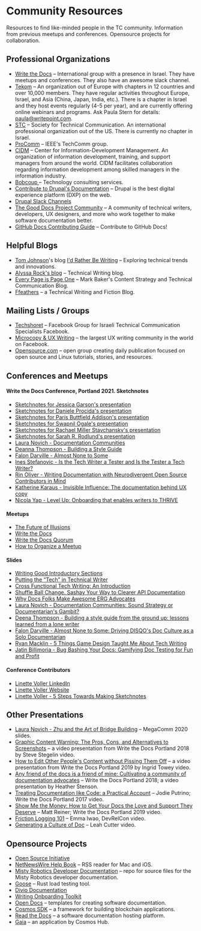 # Community Resources

Resources to find like-minded people in the TC community. Information from previous meetups and conferences. Opensource projects for collaboration.

## Professional Organizations

* [Write the Docs](https://www.writethedocs.org) &ndash; International group with a presence in Israel. They have meetups and conferences. They also have an awesome slack channel. 
* [Tekom](https://www.technical-communication.org) &ndash; An organization out of Europe with chapters in 12 countries and over 10,000 members. They have regular activities throughout Europe, Israel, and Asia (China, Japan, India, etc.). There is a chapter in Israel and they host events regularly (4-5 per year), and are currently offering online webinars and programs. Ask Paula Stern for details: paula@writepoint.com.
* [STC](https://www.stc.org/) &ndash; Society for Technical Communication. An international professional organization out of the US. There is currently no chapter in Israel. 
* [ProComm](https://procomm.ieee.org/) &ndash; IEEE's TechComm group.  
* [CIDM](https://www.infomanagementcenter.com/) &ndash; Center for Information-Development Management. An organization of information development, training, and support managers from around the world. CIDM facilitates collaboration regarding information development among skilled managers in the information industry.  
* [Bobcoup ](https://bocoup.com/services) &ndash; Technology consulting services.  
* [Contribute to Drupal's Documentation](https://www.drupal.org/community/contributor-guide/contribution-areas/documentation) &ndash; Drupal is the best digital experience platform (DXP) on the web.  
* [Drupal Slack Channels](https://www.drupal.org/community/contributor-guide/reference-information/talk/tools/slack)  
* [The Good Docs Project Community](https://thegooddocsproject.dev/community/) &ndash; A community of technical writers, developers, UX designers, and more who work together to make software documentation better.  
* [GitHub Docs Contributing Guide](https://github.com/github/docs/blob/main/CONTRIBUTING.md#reviewing) &ndash; Contribute to GitHub Docs! 

## Helpful Blogs

* [Tom Johnson](https://www.linkedin.com/in/ACoAAABKbO4BhPgNXb4ZLwyR51SNF-BUvO0Ijzo/)'s blog [I'd Rather Be Writing](https://idratherbewriting.com/) &ndash; Exploring technical trends and innovations.  
* [Alyssa Rock's blog](https://alyssarock.pro/?page_id=110) &ndash; Technical Writing blog.    
* [Every Page is Page One](https://everypageispageone.com/) &ndash; Mark Baker's Content Strategy and Technical Communication Blog.  
* [Ffeathers](https://ffeathers.wordpress.com/) &ndash; a Technical Writing and Fiction Blog. 


## Mailing Lists / Groups

* [Techshoret](https://www.facebook.com/groups/techshoret) &ndash; Facebook Group for Israeli Technical Communication Specialists Facebook.  
* [Microcopy & UX Writing](https://www.facebook.com/groups/microcopy) &ndash; the largest UX writing community in the world on Facebook.  
* [Opensource.com](https://opensource.com/about) &ndash; open group creating daily publication focused on open source and Linux tutorials, stories, and resources.  


## Conferences and Meetups

#### Write the Docs Conference, Portland 2021. Sketchnotes

* [Sketchnotes for Jessica Garson's presentation](https://twitter.com/writethedocs/status/1386733059383431172)  
* [Sketchnotes for Daniele Procida's presentation](https://twitter.com/writethedocs/status/1386745642362490885)  
* [Sketchnotes for Paris Buttfield Addison's presentation](https://twitter.com/writethedocs/status/1386822901345787909?s=20)  
* [Sketchnotes for Swapnil Ogale's presentation](https://twitter.com/writethedocs/status/1386813086791831563)  
* [Sketchnotes for Rachael Miller Stavchansky's presentation](https://twitter.com/writethedocs/status/1386799496965861379?s=20)  
* [Sketchnotes for Sarah R. Rodlund's presentation](https://twitter.com/writethedocs/status/1386788675741122564)  
* [Laura Novich - Documentation Communities](https://twitter.com/writethedocs/status/1387081102578307074)  
* [Deanna Thompson - Building a Style Guide](https://twitter.com/writethedocs/status/1387090917463498752?s=20)  
* [Falon Darville - Almost None to Some](https://twitter.com/writethedocs/status/1387104507134312453/photo/1)  
* [Ines Stefanovic - Is the Tech Writer a Tester and Is the Tester a Tech Writer?](https://twitter.com/writethedocs/status/1387116334849265666/photo/1)  
* [Rin Oliver - Writing Documentation with Neurodivergent Open Source Contributors in Mind](https://twitter.com/writethedocs/status/1387149805672075269?s=20)  
* [Katherine Karaus - Invisible Influence: The documentation behind UX copy](https://twitter.com/writethedocs/status/1387161633294745601?s=20)  
* [Nicola Yap - Level Up: Onboarding that enables writers to THRIVE](https://twitter.com/writethedocs/status/1387172957991051265?s=20)  

#### Meetups
* [The Future of Illusions](https://www.meetup.com/virtual-write-the-docs-east-coast-quorum/events/277740846/)  
* [Write the Docs](https://www.meetup.com/Write-the-Docs-Atlanta/)  
* [Write the Docs Quorum](https://github.com/write-the-docs-quorum/quorum-meetups)  
* [How to Organize a Meetup](https://github.com/write-the-docs-quorum/quorum-meetups/blob/main/meetup-organizing.md)  

#### Slides
 
* [Writing Good Introductory Sections](https://docs.google.com/document/d/14XAlBbUX6w8-r77F_b8Ey6rltEOUzv0Ku676-iFOZ8Q/edit#heading=h.m6hi8773cc73)  
* [Putting the “Tech” in Technical Writer](https://drive.google.com/file/d/1HIMf_4Ce-vkTH1lVbeN1eDRyAcTObG4k/view)  
* [Cross Functional Tech Writing: An Introduction](https://onedrive.live.com/view.aspx?resid=540B7C792FBC5767!17326&ithint=file%2cpptx&authkey=!AJKvuEI_Mmnuryo)  
* [Shuffle Ball Change. Sashay Your Way to Clearer API Documentation](http://slides.com/rstav/wtd2021)  
* [Why Docs Folks Make Awesome ERG Advocates](https://docs.google.com/presentation/d/1GyVpGAfzh3ZqT5nD3u3OsxByZzFXnH9EUhiaCHgIT1g/edit#slide=id.p)  
* [Laura Novich - Documentation Communities: Sound Strategy or Documentarian's Gambit?](https://www.slideshare.net/lauranovich/documentation-communities-sound-strategy-or-documentarians-gambit)  
* [Deena Thompson - Building a style guide from the ground up: lessons learned from a lone writer](https://docs.google.com/presentation/d/1WPPUtZW5NFjrddQT6nWPGdl7E0SmPHd7-pXwn3WVeUc/edit#slide=id.gc6f73a04f_0_0)  
* [Falon Darville - Almost None to Some: Driving DISQO's Doc Culture as a Solo Documentarian](https://docs.google.com/presentation/d/1OWUHliM2X155i4I3txvFqWS3ioD3EC_nxezY5jp3F-A/edit)  
* [Ryan Macklin - 5 Things Game Design Taught Me About Tech Writing](https://docs.google.com/presentation/d/1J_1U9ea9uuyHldAL9ntjzD_O7FjQ1xJPdtuF2_EO92U/edit#slide=id.p)  
* [Jatin Billimoria - Bug Bashing Your Docs: Gamifying Doc Testing for Fun and Profit](https://docs.google.com/presentation/d/1oE0FHNLxf78c0wxIG7-80R8MHFINtY4vwrHRaHm7a4c/edit#slide=id.p)  
 
#### Conference Contributors  
 
* [Linette Voller LinkedIn](https://www.linkedin.com/posts/linettevoller_documentation-sketchnotes-techwriting-activity-6792772202421993472-qImC/)  
* [Linette Voller Website](https://linettevoller.com/)  
* [Linette Voller - 5 Steps Towards Making Sketchnotes](https://www.youtube.com/watch?v=uF0XAuQmfdM)  

## Other Presentations
 
* [Laura Novich - Zhu and the Art of Bridge Building](https://www.slideshare.net/lauranovich/zhu-and-the-art-of-bridge-building) &ndash; MegaComm 2020 slides.  
* [Graphic Content Warning: The Pros, Cons, and Alternatives to Screenshots](https://www.writethedocs.org/videos/portland/2018/graphic-content-warning-the-pros-cons-and-alternatives-to-screenshots-steve-stegelin/) &ndash; a video presentation from Write the Docs Portland 2018 by Steve Stegelin video.  
* [How to Edit Other People's Content without Pissing Them Off](https://www.writethedocs.org/videos/portland/2019/how-to-edit-other-peoples-content-without-pissing-them-off-ingrid-towey/) &ndash; a video presentation from Write the Docs Portland 2019 by Ingrid Towey video.  
* [Any friend of the docs is a friend of mine: Cultivating a community of documentation advocates](https://www.writethedocs.org/videos/portland/2019/any-friend-of-the-docs-is-a-friend-of-mine-cultivating-a-community-of-documentation-advocates-heather-stenson/) &ndash; Write the Docs Portland 2018; a video presentation by Heather Stenson.    
* [Treating Documentation like Code: a Practical Account](https://www.youtube.com/watch?v=Mzu-c-FoOdw) &ndash; Jodie Putrino; Write the Docs Portland 2017 video.  
* [Show Me the Money: How to Get Your Docs the Love and Support They Deserve](https://www.youtube.com/watch?v=8ZPUOwBIi3g) &ndash; Matt Reiner; Write the Docs Portland 2019 video.  
* [Friction Logging 101](https://www.youtube.com/watch?v=765wLWVcyS0) &ndash; Emma Iwao, DevRelCon video.  
* [Generating a Culture of Doc](https://www.youtube.com/watch?v=v41nPTpXnHQ&list=PLmV2D6sIiX3UpQFzAIWh-_gsUTGCCtFIj&index=4) &ndash; Leah Cutter video.  

## Opensource Projects

* [Open Source Initiative](https://opensource.org/about)  
* [NetNewsWire Help Book](https://github.com/Ranchero-Software/NetNewsWireHelp ) &ndash; RSS reader for Mac and iOS.  
* [Misty Robotics Developer Documentation](https://github.com/MistyCommunity/Documentation ) &ndash; repo for source files for the Misty Robotics developer documentation.  
* [Goose](https://github.com/tag1consulting/goose/blob/main/README.md ) &ndash; Rust load testing tool.  
* [Divio Documentation](https://github.com/divio/divio-cloud-docs/blob/master/README.rst)  
* [Writing Onboarding Toolkit](https://github.com/google/opendocs/tree/main/onboarding)  
* [Open Docs](https://github.com/google/opendocs/blob/main/README.md ) &ndash; templates for creating software documentation.  
* [Cosmos SDK](https://github.com/cosmos/cosmos-sdk/blob/master/README.md ) &ndash; a framework for building blockchain applications. 
* [Read the Docs](https://readthedocs.org/ ) &ndash; a software documentation hosting platform.  
* [Gaia](https://github.com/cosmos/gaia/tree/main/docs ) &ndash; an application by Cosmos Hub.  


 
